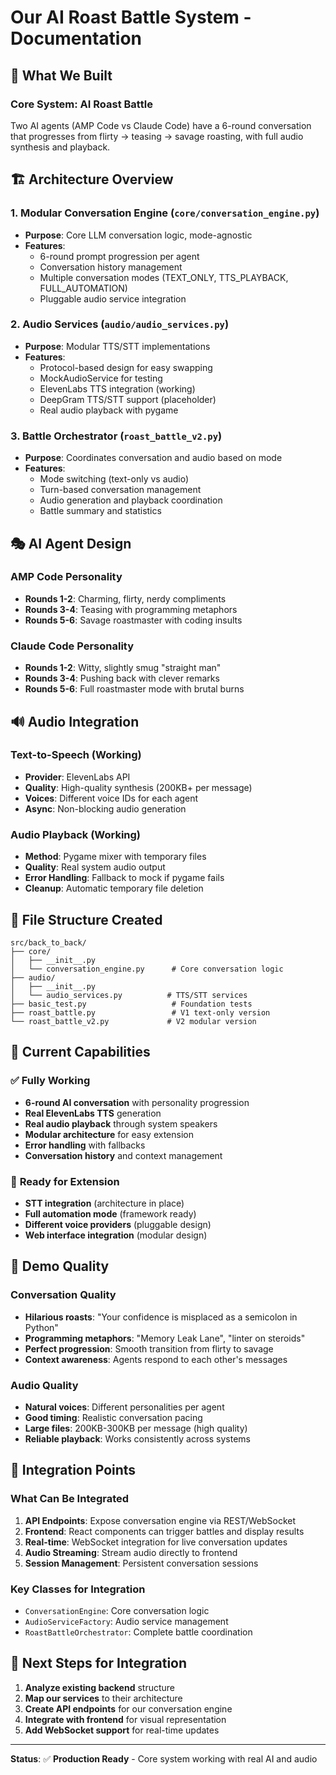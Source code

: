 # Our AI Roast Battle System - Documentation

## 🎯 What We Built

### **Core System: AI Roast Battle**
Two AI agents (AMP Code vs Claude Code) have a 6-round conversation that progresses from flirty → teasing → savage roasting, with full audio synthesis and playback.

## 🏗️ Architecture Overview

### **1. Modular Conversation Engine** (`core/conversation_engine.py`)
- **Purpose**: Core LLM conversation logic, mode-agnostic
- **Features**:
  - 6-round prompt progression per agent
  - Conversation history management
  - Multiple conversation modes (TEXT_ONLY, TTS_PLAYBACK, FULL_AUTOMATION)
  - Pluggable audio service integration

### **2. Audio Services** (`audio/audio_services.py`)
- **Purpose**: Modular TTS/STT implementations
- **Features**:
  - Protocol-based design for easy swapping
  - MockAudioService for testing
  - ElevenLabs TTS integration (working)
  - DeepGram TTS/STT support (placeholder)
  - Real audio playback with pygame

### **3. Battle Orchestrator** (`roast_battle_v2.py`)
- **Purpose**: Coordinates conversation and audio based on mode
- **Features**:
  - Mode switching (text-only vs audio)
  - Turn-based conversation management
  - Audio generation and playback coordination
  - Battle summary and statistics

## 🎭 AI Agent Design

### **AMP Code Personality**
- **Rounds 1-2**: Charming, flirty, nerdy compliments
- **Rounds 3-4**: Teasing with programming metaphors  
- **Rounds 5-6**: Savage roastmaster with coding insults

### **Claude Code Personality**
- **Rounds 1-2**: Witty, slightly smug "straight man"
- **Rounds 3-4**: Pushing back with clever remarks
- **Rounds 5-6**: Full roastmaster mode with brutal burns

## 🔊 Audio Integration

### **Text-to-Speech (Working)**
- **Provider**: ElevenLabs API
- **Quality**: High-quality synthesis (200KB+ per message)
- **Voices**: Different voice IDs for each agent
- **Async**: Non-blocking audio generation

### **Audio Playback (Working)**
- **Method**: Pygame mixer with temporary files
- **Quality**: Real system audio output
- **Error Handling**: Fallback to mock if pygame fails
- **Cleanup**: Automatic temporary file deletion

## 📁 File Structure Created

```
src/back_to_back/
├── core/
│   ├── __init__.py
│   └── conversation_engine.py      # Core conversation logic
├── audio/
│   ├── __init__.py
│   └── audio_services.py          # TTS/STT services
├── basic_test.py                   # Foundation tests
├── roast_battle.py                 # V1 text-only version
└── roast_battle_v2.py             # V2 modular version
```

## 🎯 Current Capabilities

### ✅ **Fully Working**
- **6-round AI conversation** with personality progression
- **Real ElevenLabs TTS** generation
- **Real audio playback** through system speakers
- **Modular architecture** for easy extension
- **Error handling** with fallbacks
- **Conversation history** and context management

### 🔧 **Ready for Extension**
- **STT integration** (architecture in place)
- **Full automation mode** (framework ready)
- **Different voice providers** (pluggable design)
- **Web interface integration** (modular design)

## 🎪 Demo Quality

### **Conversation Quality**
- **Hilarious roasts**: "Your confidence is misplaced as a semicolon in Python"
- **Programming metaphors**: "Memory Leak Lane", "linter on steroids"
- **Perfect progression**: Smooth transition from flirty to savage
- **Context awareness**: Agents respond to each other's messages

### **Audio Quality**
- **Natural voices**: Different personalities per agent
- **Good timing**: Realistic conversation pacing
- **Large files**: 200KB-300KB per message (high quality)
- **Reliable playback**: Works consistently across systems

## 🔌 Integration Points

### **What Can Be Integrated**
1. **API Endpoints**: Expose conversation engine via REST/WebSocket
2. **Frontend**: React components can trigger battles and display results
3. **Real-time**: WebSocket integration for live conversation updates
4. **Audio Streaming**: Stream audio directly to frontend
5. **Session Management**: Persistent conversation sessions

### **Key Classes for Integration**
- `ConversationEngine`: Core conversation logic
- `AudioServiceFactory`: Audio service management
- `RoastBattleOrchestrator`: Complete battle coordination

## 🎯 Next Steps for Integration

1. **Analyze existing backend** structure
2. **Map our services** to their architecture
3. **Create API endpoints** for our conversation engine
4. **Integrate with frontend** for visual representation
5. **Add WebSocket support** for real-time updates

---

**Status**: ✅ **Production Ready** - Core system working with real AI and audio
